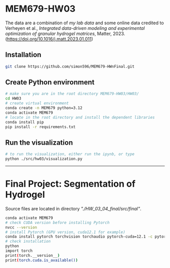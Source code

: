 # MEM679-HW03

The data are a combination of *my lab data* and some online data credited to Verheyen et al., *Integrated data-driven modeling and experimental optimization of granular hydrogel matrices*, Matter, 2023. (https://doi.org/10.1016/j.matt.2023.01.011)

## Installation

```bash
git clone https://github.com/simon596/MEM679-HWnFinal.git
```

## Create Python environment

```bash
# make sure you are in the root directory MEM679-HW03/HW03/
cd HW03
# create virtual environment
conda create -n MEM679 python=3.12
conda activate MEM679
# locate in the root directory and install the dependent libraries
conda install pip
pip install -r requirements.txt
```

## Run the visualization

```bash
# to run the visualization, either run the ipynb, or type
python ./src/hw03/visualization.py
```

---
# Final Project: Segmentation of Hydrogel

Source files are located in directory *"./HW_03_04_final/src/final"*.
```bash
conda activate MEM679
# check CUDA version before installing Pytorch
nvcc --version
# install Pytorch (GPU version, cuda12.1 for example)
conda install pytorch torchvision torchaudio pytorch-cuda=12.1 -c pytorch -c nvidia
# check installation
python
import torch
print(torch.__version__)
print(torch.cuda.is_available())
```